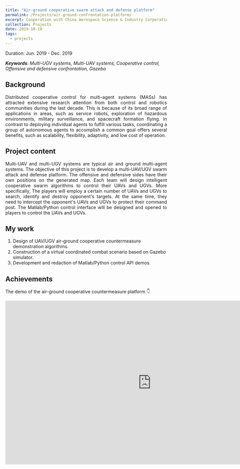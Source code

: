 ```yaml
---
title: "Air-ground cooperative swarm attack and defense platform"
permalink: /Projects/air-ground-confrontation-platform/
excerpt: Cooperation with China Aerospace Science & Industry Corporation. <br/> <a href="https://jianhua-WANG-BUAA.github.io/Projects/air-ground-confrontation-platform/"><img src="https://jianhua-WANG-BUAA.github.io/images/air-ground-confrontation-platform.png" alt="air-ground-confrontation-platform.png" border="0" width="500" /></a>
collection: Projects
date: 2019-10-10
tags:
  - projects
---
```


Duration: Jun. 2019 - Dec. 2019

***Keywords***: *Multi-UGV systems, Multi-UAV systems, Cooperative control, Offensive and defensive confrontation, Gazebo*

## Background

<!-- 无人集群具备通过个体间的有效协作涌现出高于个体的群体智能，完成复杂环境下作战任务的能力，是军事装备体系智能化的驱动引擎，也将颠覆未来的作战形态。如何基于群体智能技术进行分布式协同感知及识别、协同认知与决策、协同制导与控制，是提高无人集群分布式协同作战效能的关键所在，也是新一代人工智能的核心研究领域。 -->

<p style="text-align:justify; text-justify:inter-ideograph;">
Distributed cooperative control for multi-agent systems (MASs) has attracted extensive research attention from both control and
robotics communities during the last decade. This is because of its broad range of applications in areas, such as service robots, exploration of hazardous environments, military surveillance, and spacecraft formation flying. In contrast to deploying individual agents to fulfill various tasks, coordinating a group of autonomous agents to accomplish a common goal offers several benefits, such as scalability, flexibility, adaptivity, and low cost of operation.
</p>


## Project content

<!-- 开发基于虚拟的异构无人集群攻防对抗仿真平台。攻防双方在生成的地图上拥有各自的阵地，参赛队开发群体智能协同算法，采用一定数量的无人机和无人车相互配合，协同搜索、识别和摧毁对方阵地内的静止和移动目标，同时协同拦截对方的无人机和无人车，保护己方的指挥所不被摧毁。其中，无人机具备协同探测和多机协同摧毁对方无人机的能力；无人车具协同探测和摧毁地面目标的能力；两者之间可以互相通信和协同。 -->

<!-- multi-UAV/UGV swarm attack and defense platform -->

<p style="text-align:justify; text-justify:inter-ideograph;">
Multi-UAV and multi-UGV systems are typical air and ground multi-agent systems. The objective of this project is to develop a multi-UAV/UGV swarm attack and defense platform. The offensive and defensive sides have their own positions on the generated map. Each team will design intelligent cooperative swarm algorithms to control their UAVs and UGVs. More specifically, The players will employ a certain number of UAVs and UGVs to search, identify and destroy opponent's targets. At the same time, they need to intercept the opponent's UAVs and UGVs to protect their command post. The Matlab/Python control interface will be designed and opened to players to control the UAVs and UGVs.
</p>

## My work

1. Design of UAV/UGV air-ground cooperative countermeasure demonstration algorithms.
2. Construction of a virtual coordinated combat scenario based on Gazebo simulator.
3. Development and redaction of Matlab/Python control API demos.

## Achievements

The demo of the air-ground cooperative countermeasure platform 👇

<iframe width="908" height="511" src="https://www.youtube.com/embed/1x9h_GIftvc" frameborder="0" allow="accelerometer; autoplay; encrypted-media; gyroscope; picture-in-picture" allowfullscreen></iframe>